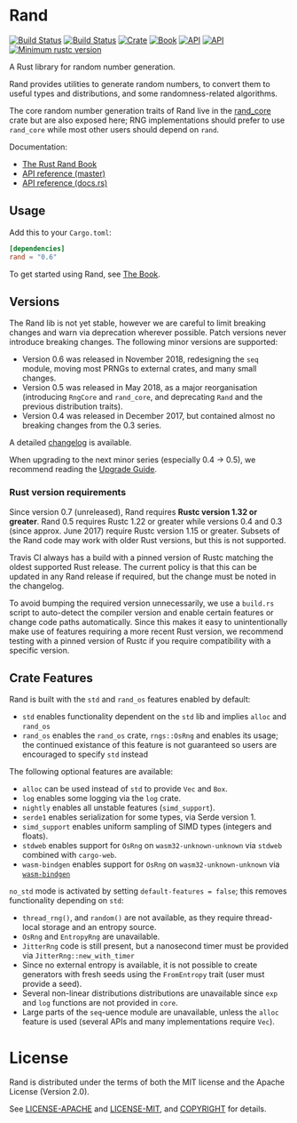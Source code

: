 # Rand

[![Build Status](https://travis-ci.org/rust-random/rand.svg?branch=master)](https://travis-ci.org/rust-random/rand)
[![Build Status](https://ci.appveyor.com/api/projects/status/github/rust-random/rand?svg=true)](https://ci.appveyor.com/project/rust-random/rand)
[![Crate](https://img.shields.io/crates/v/rand.svg)](https://crates.io/crates/rand)
[![Book](https://img.shields.io/badge/book-master-yellow.svg)](https://rust-random.github.io/book/)
[![API](https://img.shields.io/badge/api-master-yellow.svg)](https://rust-random.github.io/rand)
[![API](https://docs.rs/rand/badge.svg)](https://docs.rs/rand)
[![Minimum rustc version](https://img.shields.io/badge/rustc-1.32+-lightgray.svg)](https://github.com/rust-random/rand#rust-version-requirements)

A Rust library for random number generation.

Rand provides utilities to generate random numbers, to convert them to useful
types and distributions, and some randomness-related algorithms.

The core random number generation traits of Rand live in the [rand_core](
https://crates.io/crates/rand_core) crate but are also exposed here; RNG
implementations should prefer to use `rand_core` while most other users should
depend on `rand`.

Documentation:
-   [The Rust Rand Book](https://rust-random.github.io/book)
-   [API reference (master)](https://rust-random.github.io/rand)
-   [API reference (docs.rs)](https://docs.rs/rand)


## Usage

Add this to your `Cargo.toml`:

```toml
[dependencies]
rand = "0.6"
```

To get started using Rand, see [The Book](https://rust-random.github.io/book).


## Versions

The Rand lib is not yet stable, however we are careful to limit breaking changes
and warn via deprecation wherever possible. Patch versions never introduce
breaking changes. The following minor versions are supported:

-   Version 0.6 was released in November 2018, redesigning the `seq` module,
    moving most PRNGs to external crates, and many small changes.
-   Version 0.5 was released in May 2018, as a major reorganisation
    (introducing `RngCore` and `rand_core`, and deprecating `Rand` and the
    previous distribution traits).
-   Version 0.4 was released in December 2017, but contained almost no breaking
    changes from the 0.3 series.

A detailed [changelog](CHANGELOG.md) is available.

When upgrading to the next minor series (especially 0.4 → 0.5), we recommend
reading the [Upgrade Guide](https://rust-random.github.io/book/update.html).

### Rust version requirements

Since version 0.7 (unreleased), Rand requires **Rustc version 1.32 or greater**.
Rand 0.5 requires Rustc 1.22 or greater while versions
0.4 and 0.3 (since approx. June 2017) require Rustc version 1.15 or
greater. Subsets of the Rand code may work with older Rust versions, but this
is not supported.

Travis CI always has a build with a pinned version of Rustc matching the oldest
supported Rust release. The current policy is that this can be updated in any
Rand release if required, but the change must be noted in the changelog.

To avoid bumping the required version unnecessarily, we use a `build.rs` script
to auto-detect the compiler version and enable certain features or change code
paths automatically. Since this makes it easy to unintentionally make use of
features requiring a more recent Rust version, we recommend testing with a
pinned version of Rustc if you require compatibility with a specific version.

## Crate Features

Rand is built with the `std` and `rand_os` features enabled by default:

-   `std` enables functionality dependent on the `std` lib and implies `alloc`
    and `rand_os`
-   `rand_os` enables the `rand_os` crate, `rngs::OsRng` and enables its usage;
    the continued existance of this feature is not guaranteed so users are
    encouraged to specify `std` instead

The following optional features are available:

- `alloc` can be used instead of `std` to provide `Vec` and `Box`.
- `log` enables some logging via the `log` crate.
- `nightly` enables all unstable features (`simd_support`).
- `serde1` enables serialization for some types, via Serde version 1.
- `simd_support` enables uniform sampling of SIMD types (integers and floats).
- `stdweb` enables support for `OsRng` on `wasm32-unknown-unknown` via `stdweb`
  combined with `cargo-web`.
- `wasm-bindgen` enables support for `OsRng` on `wasm32-unknown-unknown` via
  [`wasm-bindgen`]

[`wasm-bindgen`]: https://github.com/rustwasm/wasm-bindgen

`no_std` mode is activated by setting `default-features = false`; this removes
functionality depending on `std`:

- `thread_rng()`, and `random()` are not available, as they require thread-local
  storage and an entropy source.
- `OsRng` and `EntropyRng` are unavailable.
- `JitterRng` code is still present, but a nanosecond timer must be provided via
  `JitterRng::new_with_timer`
- Since no external entropy is available, it is not possible to create
  generators with fresh seeds using the `FromEntropy` trait (user must provide
  a seed).
- Several non-linear distributions distributions are unavailable since `exp`
  and `log` functions are not provided in `core`.
- Large parts of the `seq`-uence module are unavailable, unless the `alloc`
  feature is used (several APIs and many implementations require `Vec`).


# License

Rand is distributed under the terms of both the MIT license and the
Apache License (Version 2.0).

See [LICENSE-APACHE](LICENSE-APACHE) and [LICENSE-MIT](LICENSE-MIT), and
[COPYRIGHT](COPYRIGHT) for details.
